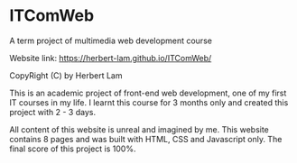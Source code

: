 # ITComWeb
A term project of multimedia web development course

Website link: https://herbert-lam.github.io/ITComWeb/

CopyRight (C) by Herbert Lam

This is an academic project of front-end web development, one of my first IT courses in my life.
I learnt this course for 3 months only and created this project with 2 - 3 days.

All content of this website is unreal and imagined by me.
This website contains 8 pages and was built with HTML, CSS and Javascript only.
The final score of this project is 100%.
